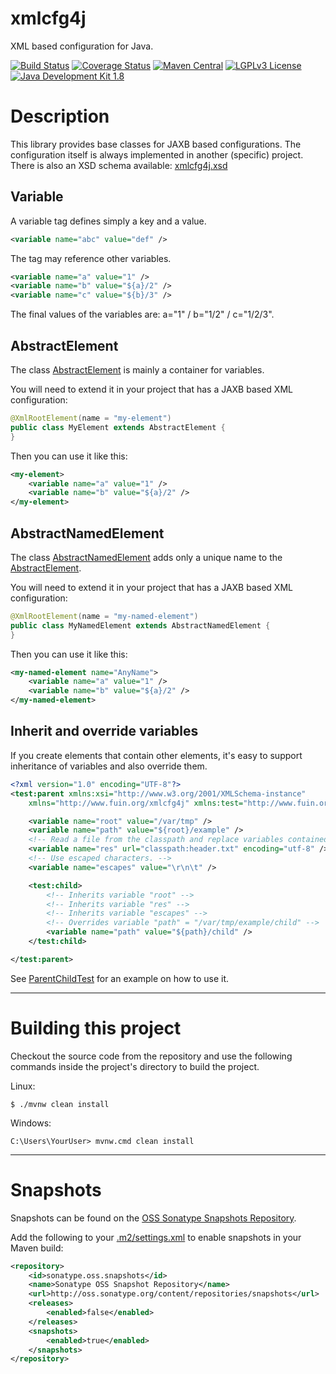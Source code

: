 xmlcfg4j
========

XML based configuration for Java.

[![Build Status](https://fuin-org.ci.cloudbees.com/job/xmlcfg4j/badge/icon)](https://fuin-org.ci.cloudbees.com/job/xmlcfg4j/)
[![Coverage Status](https://sonarcloud.io/api/project_badges/measure?project=org.fuin%3Axmlcfg4j&metric=coverage)](https://sonarcloud.io/dashboard?id=org.fuin%3Axmlcfg4j)
[![Maven Central](https://maven-badges.herokuapp.com/maven-central/org.fuin/xmlcfg4j/badge.svg)](https://maven-badges.herokuapp.com/maven-central/org.fuin/xmlcfg4j/)
[![LGPLv3 License](http://img.shields.io/badge/license-LGPLv3-blue.svg)](https://www.gnu.org/licenses/lgpl.html)
[![Java Development Kit 1.8](https://img.shields.io/badge/JDK-1.8-green.svg)](http://www.oracle.com/technetwork/java/javase/downloads/jdk8-downloads-2133151.html)

Description
===========

This library provides base classes for JAXB based configurations. The configuration itself is always implemented in another (specific) project.
There is also an XSD schema available: [xmlcfg4j.xsd](http://www.fuin.org/xsd/xmlcfg4j.xsd)

Variable
--------
A variable tag defines simply a key and a value. 
```XML
<variable name="abc" value="def" />
```
The tag may reference other variables. 
```XML
<variable name="a" value="1" />
<variable name="b" value="${a}/2" />
<variable name="c" value="${b}/3" />
```
The final values of the variables are: a="1" / b="1/2" / c="1/2/3".

AbstractElement
---------------
The class [AbstractElement](https://raw.github.com/fuinorg/xmlcfg4j/master/src/main/java/org/fuin/xmlcfg4j/AbstractElement.java) is mainly a container for variables.

You will need to extend it in your project that has a JAXB based XML configuration: 
```Java
@XmlRootElement(name = "my-element")
public class MyElement extends AbstractElement {
}
```
Then you can use it like this:
```XML
<my-element>
    <variable name="a" value="1" />
    <variable name="b" value="${a}/2" />
</my-element>
```

AbstractNamedElement
--------------------
The class [AbstractNamedElement](https://raw.github.com/fuinorg/xmlcfg4j/master/src/main/java/org/fuin/xmlcfg4j/AbstractNamedElement.java) adds only a unique name to the [AbstractElement](https://raw.github.com/fuinorg/xmlcfg4j/master/src/main/java/org/fuin/xmlcfg4j/AbstractElement.java).

You will need to extend it in your project that has a JAXB based XML configuration: 
```Java
@XmlRootElement(name = "my-named-element")
public class MyNamedElement extends AbstractNamedElement {
}
```
Then you can use it like this:
```XML
<my-named-element name="AnyName">
    <variable name="a" value="1" />
    <variable name="b" value="${a}/2" />
</my-named-element>
```

Inherit and override variables
------------------------------
If you create elements that contain other elements, it's easy to support inheritance of variables and also override them.

```XML
<?xml version="1.0" encoding="UTF-8"?>
<test:parent xmlns:xsi="http://www.w3.org/2001/XMLSchema-instance"
	xmlns="http://www.fuin.org/xmlcfg4j" xmlns:test="http://www.fuin.org/xmlcfg4j/test">

	<variable name="root" value="/var/tmp" />
	<variable name="path" value="${root}/example" />
	<!-- Read a file from the classpath and replace variables contained in it. -->
	<variable name="res" url="classpath:header.txt" encoding="utf-8" />
	<!-- Use escaped characters. -->
	<variable name="escapes" value="\r\n\t" />

	<test:child>
		<!-- Inherits variable "root" -->
		<!-- Inherits variable "res" -->
		<!-- Inherits variable "escapes" -->
		<!-- Overrides variable "path" = "/var/tmp/example/child" -->
		<variable name="path" value="${path}/child" />
	</test:child>

</test:parent>
```
See [ParentChildTest](https://raw.github.com/fuinorg/xmlcfg4j/master/src/test/java/org/fuin/xmlcfg4j/ParentChildTest.java) for an example on how to use it.

-----------------------------------------------------
Building this project
=====================

Checkout the source code from the repository and use the following commands inside the project's directory to build the project.

Linux:
```
$ ./mvnw clean install
```

Windows:
```
C:\Users\YourUser> mvnw.cmd clean install
```

-----------------------------------------------------

Snapshots
=========

Snapshots can be found on the [OSS Sonatype Snapshots Repository](http://oss.sonatype.org/content/repositories/snapshots/org/fuin "Snapshot Repository"). 

Add the following to your [.m2/settings.xml](http://maven.apache.org/ref/3.2.1/maven-settings/settings.html "Reference configuration") to enable snapshots in your Maven build:

```xml
<repository>
    <id>sonatype.oss.snapshots</id>
    <name>Sonatype OSS Snapshot Repository</name>
    <url>http://oss.sonatype.org/content/repositories/snapshots</url>
    <releases>
        <enabled>false</enabled>
    </releases>
    <snapshots>
        <enabled>true</enabled>
    </snapshots>
</repository>
```
